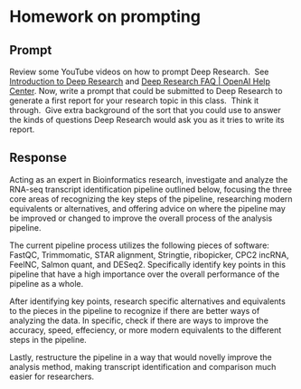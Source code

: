 # Homework on prompting

## Prompt

Review some YouTube videos on how to prompt Deep Research.  See [Introduction to Deep Research](https://www.google.com/url?q=https://youtu.be/YkCDVn3_wiw?si%3DQksFfSOCK12XiWdz&sa=D&source=calendar&ust=1739830180828003&usg=AOvVaw2nOr06ixMgM9oxCYzSJVSz) and [Deep Research FAQ | OpenAI Help Center](https://www.google.com/url?q=https://help.openai.com/en/articles/10500283-deep-research-faq&sa=D&source=calendar&ust=1739830180828003&usg=AOvVaw3LXc18YOb7_vhGaSfrrfj_). Now, write a prompt that could be submitted to Deep Research to generate a first report for your research topic in this class.  Think it through.  Give extra background of the sort that you could use to answer the kinds of questions Deep Research would ask you as it tries to write its report.

## Response

Acting as an expert in Bioinformatics research, investigate and analyze the RNA-seq transcript identification pipeline outlined below, focusing the three core areas of recognizing the key steps of the pipeline, researching modern equivalents or alternatives, and offering advice on where the pipeline may be improved or changed to improve the overall process of the analysis pipeline.

The current pipeline process utilizes the following pieces of software: FastQC, Trimmomatic, STAR alignment, Stringtie, ribopicker, CPC2 incRNA, FeelNC, Salmon quant, and DESeq2. Specifically identify key points in this pipeline that have a high importance over the overall performance of the pipeline as a whole.

After identifying key points, research specific alternatives and equivalents to the pieces in the pipeline to recognize if there are better ways of analyzing the data. In specific, check if there are ways to improve the accuracy, speed, effeciency, or more modern equivalents to the different steps in the pipeline.

Lastly, restructure the pipeline in a way that would novelly improve the analysis method, making transcript identification and comparison much easier for researchers.
